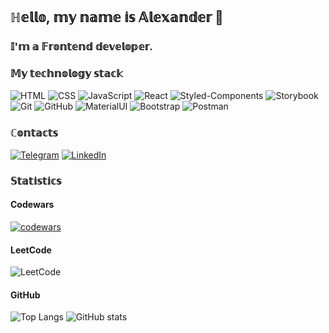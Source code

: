 ## ℍ𝕖𝕝𝕝𝕠, 𝕞𝕪 𝕟𝕒𝕞𝕖 𝕚𝕤 𝔸𝕝𝕖𝕩𝕒𝕟𝕕𝕖𝕣 👋
### 𝕀'𝕞 𝕒 𝔽𝕣𝕠𝕟𝕥𝕖𝕟𝕕 𝕕𝕖𝕧𝕖𝕝𝕠𝕡𝕖𝕣.

### 𝕄𝕪 𝕥𝕖𝕔𝕙𝕟𝕠𝕝𝕠𝕘𝕪 𝕤𝕥𝕒𝕔𝕜
![HTML](https://img.shields.io/badge/-HTML-333?style=for-the-badge&logo=html5) ![CSS](https://img.shields.io/badge/-CSS-333?style=for-the-badge&logo=css3&logoColor=blue)
![JavaScript](https://img.shields.io/badge/-JavaScript-333?style=for-the-badge&logo=javascript)
![React](https://img.shields.io/badge/-React-333?style=for-the-badge&logo=react)
![Styled-Components](https://img.shields.io/badge/-styledcomponents-333?style=for-the-badge&logo=styledcomponents)
![Storybook](https://img.shields.io/badge/-Storybook-333?style=for-the-badge&logo=Storybook)
![Git](https://img.shields.io/badge/-Git-333?style=for-the-badge&logo=Git)
![GitHub](https://img.shields.io/badge/-GitHub-333?style=for-the-badge&logo=GitHub)
![MaterialUI](https://img.shields.io/badge/-MaterialUI-333?style=for-the-badge&logo=MUI)
![Bootstrap](https://img.shields.io/badge/-Bootstrap-333?style=for-the-badge&logo=Bootstrap)
![Postman](https://img.shields.io/badge/-Postman-333?style=for-the-badge&logo=Postman)

### ℂ𝕠𝕟𝕥𝕒𝕔𝕥𝕤
[![Telegram](https://img.shields.io/badge/-Telegram-333?style=for-the-badge&logo=telegram&logoColor=27A0D9)](https://t.me/go_phase) [![LinkedIn](https://img.shields.io/badge/-LinkedIn-333?style=for-the-badge&logo=linkedin&logoColor=blue)](https://www.linkedin.com/in/demianov-an/)

### 𝕊𝕥𝕒𝕥𝕚𝕤𝕥𝕚𝕔𝕤
#### Codewars
[![codewars](https://www.codewars.com/users/demianov/badges/large)](https://www.codewars.com/users/demianov)  
#### LeetCode
![LeetCode](https://leetcode-badge-sage.vercel.app/badge/blue-script?theme=dark&bgColor=282828)
#### GitHub
![Top Langs](https://github-readme-stats.vercel.app/api/top-langs/?username=blue-script&layout=compact&theme=dark)
![GitHub stats](https://github-readme-stats.vercel.app/api?username=blue-script&show_icons=true&hide=prs,issues,contribs&theme=dark)



<!--
**blue-script/blue-script** is a ✨ _special_ ✨ repository because its `README.md` (this file) appears on your GitHub profile.

Here are some ideas to get you started:

- 🔭 I’m currently working on ...
- 🌱 I’m currently learning ...
- 👯 I’m looking to collaborate on ...
- 🤔 I’m looking for help with ...
- 💬 Ask me about ...
- 📫 How to reach me: ...
- 😄 Pronouns: ...
- ⚡ Fun fact: ...
-->

